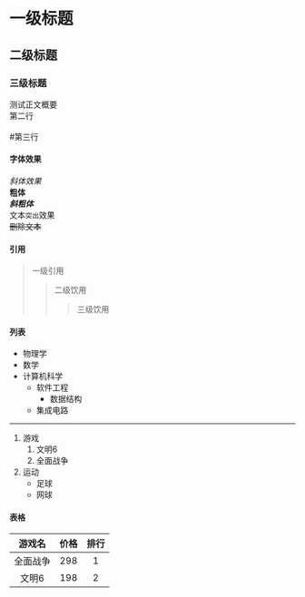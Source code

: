 # 一级标题

## 二级标题

### 三级标题

测试正文概要<br>
第二行<br><br>
\#第三行
<br>
#### 字体效果
*斜体效果*<br>
**粗体**<br>
***斜粗体***<br>
文本`突出`效果
<br>
~~删除文本~~
#### 引用
> 一级引用
>> 二级饮用
>>> 三级饮用
#### 列表
* 物理学
* 数学
* 计算机科学
  * 软件工程
    * 数据结构
  * 集成电路
---
1. 游戏
   1. 文明6
   2. 全面战争
2. 运动
   * 足球
   * 网球

#### 表格

游戏名|价格|排行
:--:|:--:|:--:
全面战争|298|1
文明6|198|2

